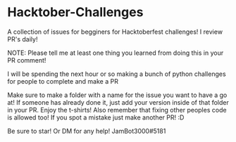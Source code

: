# Hacktober-Challenges

A collection of issues for begginers for Hacktoberfest challenges! I review PR's daily!

NOTE: Please tell me at least one thing you learned from doing this in your PR comment!

I will be spending the next hour or so making a bunch of python challenges for people to complete and make a PR

Make sure to make a folder with a name for the issue you want to have a go at! If someone has already done it, just add your version inside of that folder in your PR. Enjoy the t-shirts! Also remember that fixing other peoples code is allowed too! If you spot a mistake just make another PR! :D

Be sure to star! Or DM for any help! JamBot3000#5181
